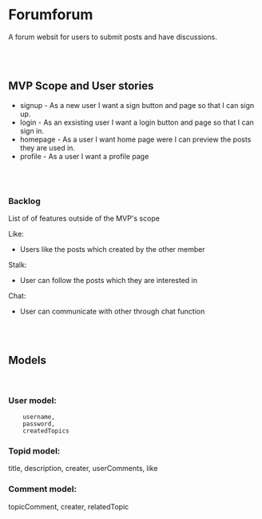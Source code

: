 # Forumforum

A forum websit for users to submit posts and have discussions.

<br><br>

## MVP Scope and User stories

- signup - As a new user I want a sign button and page so that I can sign up.
- login - As an exsisting user I want a login button and page so that I can sign in.
- homepage - As a user I want home page were I can preview the posts they are used in.
- profile - As a user I want a profile page

<br><br>

### Backlog

List of of features outside of the MVP's scope

Like:

- Users like the posts which created by the other member

Stalk:

- User can follow the posts which they are interested in

Chat:

- User can communicate with other through chat function

<br><br>

## Models

<br>

### User model:

```
    username,
    password,
    createdTopics
```

### Topid model:

title,
description,
creater,
userComments,
like

### Comment model:

topicComment,
creater,
relatedTopic
